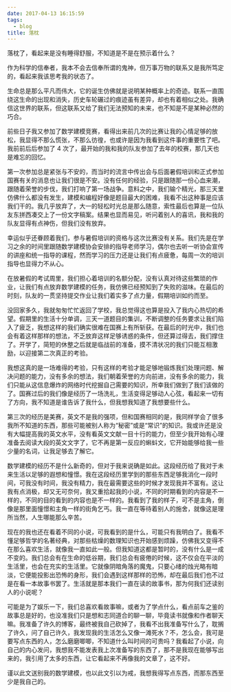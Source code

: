 ```yaml
---
date: 2017-04-13 16:15:59
tags:
  - blog
title: 落枕
---
```


落枕了，看起来是没有睡得舒服，不知道是不是在预示着什么？

作为科学的信奉者，我本不会去信奉所谓的鬼神，但万事万物的联系又是我所笃定的，看起来我该思考我的状态了。

<!--more-->生命总是那么平凡而伟大，它的诞生仿佛就是说明某种概率上的奇迹。联系一直围绕这生命的出现和消失，历史车轮碾过的痕迹虽有差异，却也有着相似之处。我确信这世界的联系，但这联系又给了我们无法预知的未来，也不知是不是某种必然的巧合。

前些日子我又参加了数学建模竞赛，看得出来前几次的比赛让我的心情足够的放松，我显得不那么慌张，不那么彷徨，也或许是因为我看到这件事的重要性了吧。我前前后后参加了 4 次了，最开始的我和我的队友参加了去年的校赛，那几天也是难忘的回忆。

第一次参加总是紧张与不安的，而当时的流言中传出会与后面暑假培训和正式参加国赛有关的消息也让我们很是不安。没有任何的经验，只是跟随那一份心血来潮，跟随着荣誉的步伐，我们打响了第一场战争。意料之中，我们输个精光，那三天里仿佛什么都没有发生，建模和编程好像是题目最大的困难，我看不出这种事是应该我们干的。我几乎放弃了，大一的轻松时光总是那么随意，索性最后也算是一位队友东拼西凑交上了一份文字稿案。结果也显而易见，听问着别人的喜讯，我和我的队友显得有点神伤，但我们没有放弃。

幸运似乎还眷顾着我们，参与暑假培训的资格与这次比赛没有关系。我们先是在学习之余的时间里跟随数学建模协会安排的指导老师学习，偶尔也去听一听协会宣传的讲座和统一指导的课程，然而学习的压力还是让我们有点疲惫，每周一次的培训指导也显得力不从心。

在放暑假的考试周里，我们担心着培训的名额分配，没有认真对待这些繁琐的作业，让我们有点放弃数学建模的任务，我仿佛已经预知到了失败的滋味。在最后的时刻，队友的一贯坚持提交作业让我们着实多了点力量，假期培训如约而至。

没回家多久，我就匆匆忙忙返回了学校，我总觉得这也算是投入了我内心热切的希望。假期里的生活十分单调，三天一道题目的集训，不断调整的任务要求让我们陷入了疲乏，我想这样的我们确实很难在国赛上有所斩获。在最后的时光中，我们也会有着这样那样的想法，不乏放弃这样足够诱惑的条件，但还算过得去，我们撑住了。开学了，简短的休整之后就是临战前的准备，摸不清状况的我们只能互相激励，以迎接第二次真正的考验。

我想这真的是一场难得的考验，只有这样的考验才能足够地锻炼我们处理问题、解决问题的能力，没有多余的想法，我们朝着荣誉的方向前进，没有多余的能力，我们只能从这信息爆炸的网络时代挖掘自己需要的知识，所幸我们做到了我们该做的了。国赛过后的我们像是经历了一场洗礼，生活变得足够动人心弦，看起来一切有了方向，我不知道是谁告诉了我什么，但我想我知道了我想要些什么。

第三次的经历是美赛，英文不是我的强项，但和国赛相同的是，我同样学会了很多我所不知道的东西，那些可能被别人称为“秘密”或是“常识”的知识。我或许还是没有大幅提高我的英文水平，没有看英文文献一目十行的能力，但至少我开始有心理准备去阅读大段的英文文字了，它不再是第一反应的蝌蚪文，它开始能够给我一些少量的名词，让我足够去了解它。

数学建模的经历不是什么新奇的，但对于我来说确是如此。这段经历给了我对于未来生活以足够的遐想和憧憬。我在这段经历里学到的那些东西足够我消化一段时间，可我没有时间，我没有精力，我在最需要这些的时候才发现我并不富有。这让我有点消极，却又无可奈何，我又重拾起我的小说，不同的时期看到的内容是不一样的，不同的目的看到的内容也是不一样的。我看到了我的样子，可不是主角，倒像是那里面憧憬和主角一样的街角乞丐。我一直在等待着别人的施舍，就像这是理所当然，人生哪能那么辛苦。

现在的我也还在看着不同的小说，可我看到的是什么，可能只有我明白了。我看不懂足够哲学的名著经典，对那些枯燥的数理知识也开始感到烦躁，仿佛我又变得不在那么喜欢生活，就像我一直如此一般。但我知道这都是暂时的，没有什么是一成不变的。我们总会有在生命的低谷期，我们总会有疲倦的时候，这不仅会在平淡的生活里，也会在充实的生活里。它就像阴暗角落的魔鬼，只要心绪的烛光略有暗淡，它便能投影出恐怖的身形，我们会遇到这样那样的恐怖，却在最后我们也不过是在看一本故事书罢了。生活就是那本我们一直在读的故事书，那为何我们还读别人的小说呢？

可能是为了娱乐一下，我们总喜欢看故事嘛，或者为了学点什么，看点前车之鉴的故事总是好的，也没准我们只是想和志同道合的聊一聊，毕竟读书就像和作者聊天嘛。我准备了许久的博客，最终被我自己砍掉了，我看不出我准备写什么了，耽搁了许久，问了自己许久，我发现我的生活怎么又像一滩死水？不，怎么会，我可是要写点东西的人，怎么磨磨唧唧，不知道什么叫时间的可贵吗？我看起了小说，向自己的内心发问，我想我不能发表我上次准备写的东西了，那不是我现在能够写出来的，我引用了太多的东西，让它看起来不再像我的文章了，这不好。

谨以此文送别我的数学建模，也以此文引以为戒，我想我得写点东西，而那东西至少是我自己的。

